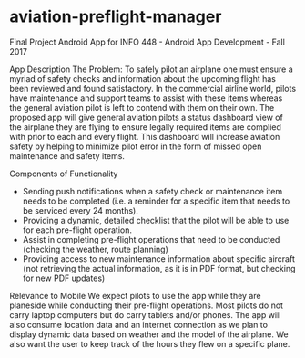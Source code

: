 # aviation-preflight-manager
Final Project Android App for INFO 448 - Android App Development - Fall 2017

App Description
The Problem: To safely pilot an airplane one must ensure a myriad of safety checks and information about the upcoming flight has been reviewed and found satisfactory. In the commercial airline world, pilots have maintenance and support teams to assist with these items whereas the general aviation pilot is left to contend with them on their own. The proposed app will give general aviation pilots a status dashboard view of the airplane they are flying to ensure legally required items are complied with prior to each and every flight. This dashboard will increase aviation safety by helping to minimize pilot error in the form of missed open maintenance and safety items.

Components of Functionality
- Sending push notifications when a safety check or maintenance item needs to be completed (i.e. a reminder for a specific item that needs to be serviced every 24 months).
- Providing a dynamic, detailed checklist that the pilot will be able to use for each pre-flight operation.
- Assist in completing pre-flight operations that need to be conducted (checking the weather, route planning) 
- Providing access to new maintenance information about specific aircraft (not retrieving the actual information, as it is in PDF format,  but checking for new PDF updates)

Relevance to Mobile
We expect pilots to use the app while they are planeside while conducting their pre-flight operations. Most pilots do not carry laptop computers but do carry tablets and/or phones. The app will also consume location data and an internet connection as we plan to display dynamic data based on weather and the model of the airplane. We also want the user to keep track of the hours they flew on a specific plane. 
